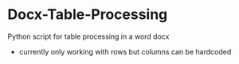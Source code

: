 # Docx-Table-Processing
Python script for table processing in a word docx 
- currently only working with rows but columns can be hardcoded
